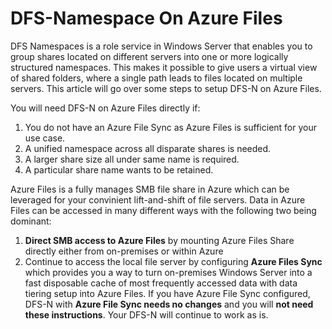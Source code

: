 # DFS-Namespace On Azure Files
DFS Namespaces is a role service in Windows Server that enables you to group shares located on different servers into one or more logically structured namespaces. This makes it possible to give users a virtual view of shared folders, where a single path leads to files located on multiple servers. This article will go over some steps to setup DFS-N on Azure Files. 

You will need DFS-N on Azure Files directly if:

  1. You do not have an Azure File Sync as Azure Files is sufficient for your use case.
  2. A unified namespace across all disparate shares is needed.
  3. A larger share size all under same name is required. 
  4. A particular share name wants to be retained.

Azure Files is a fully manages SMB file share in Azure which can be leveraged for your convinient lift-and-shift of file servers. Data in Azure Files can be accessed in many different ways with the following two being dominant:
  1. **Direct SMB access to Azure Files** by mounting Azure Files Share directly either from on-premises or within Azure
  2. Continue to access the local file server by configuring **Azure Files Sync** which provides you a way to turn on-premises Windows Server into a fast disposable cache of most frequently accessed data with data tiering setup into Azure Files. If you have Azure File Sync configured, DFS-N with **Azure File Sync needs no changes** and you will **not need these instructions**. Your DFS-N will continue to work as is.

